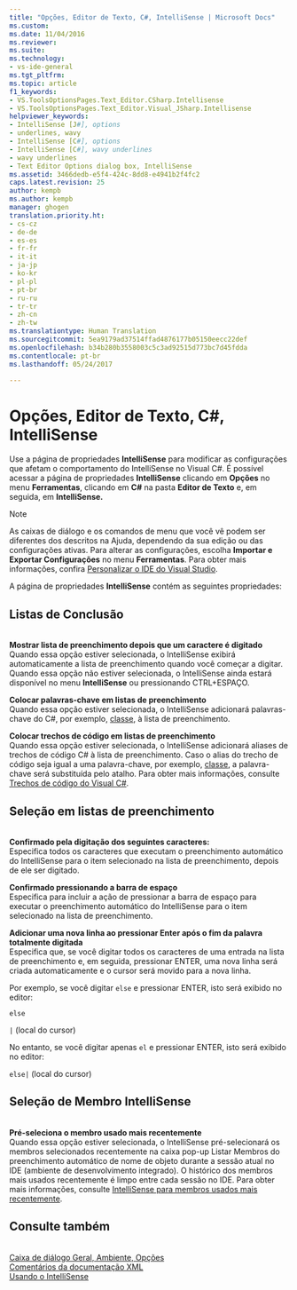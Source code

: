 ```yaml
---
title: "Opções, Editor de Texto, C#, IntelliSense | Microsoft Docs"
ms.custom: 
ms.date: 11/04/2016
ms.reviewer: 
ms.suite: 
ms.technology:
- vs-ide-general
ms.tgt_pltfrm: 
ms.topic: article
f1_keywords:
- VS.ToolsOptionsPages.Text_Editor.CSharp.Intellisense
- VS.ToolsOptionsPages.Text_Editor.Visual_JSharp.Intellisense
helpviewer_keywords:
- IntelliSense [J#], options
- underlines, wavy
- IntelliSense [C#], options
- IntelliSense [C#], wavy underlines
- wavy underlines
- Text Editor Options dialog box, IntelliSense
ms.assetid: 3466dedb-e5f4-424c-8dd8-e4941b2f4fc2
caps.latest.revision: 25
author: kempb
ms.author: kempb
manager: ghogen
translation.priority.ht:
- cs-cz
- de-de
- es-es
- fr-fr
- it-it
- ja-jp
- ko-kr
- pl-pl
- pt-br
- ru-ru
- tr-tr
- zh-cn
- zh-tw
ms.translationtype: Human Translation
ms.sourcegitcommit: 5ea9179ad37514ffad4876177b05150eecc22def
ms.openlocfilehash: b34b280b3558003c5c3ad92515d773bc7d45fdda
ms.contentlocale: pt-br
ms.lasthandoff: 05/24/2017

---
```

# Opções, Editor de Texto, C#, IntelliSense
<a id="options-text-editor-c-intellisense" class="xliff"></a>
Use a página de propriedades **IntelliSense** para modificar as configurações que afetam o comportamento do IntelliSense no Visual C#. É possível acessar a página de propriedades **IntelliSense** clicando em **Opções** no menu **Ferramentas**, clicando em **C#** na pasta **Editor de Texto** e, em seguida, em **IntelliSense.**  
  
> [!NOTE]
>  As caixas de diálogo e os comandos de menu que você vê podem ser diferentes dos descritos na Ajuda, dependendo da sua edição ou das configurações ativas. Para alterar as configurações, escolha **Importar e Exportar Configurações** no menu **Ferramentas**. Para obter mais informações, confira [Personalizar o IDE do Visual Studio](../../ide/personalizing-the-visual-studio-ide.md).  
  
 A página de propriedades **IntelliSense** contém as seguintes propriedades:  
  
## Listas de Conclusão
<a id="completion-lists" class="xliff"></a>  
 **Mostrar lista de preenchimento depois que um caractere é digitado**  
 Quando essa opção estiver selecionada, o IntelliSense exibirá automaticamente a lista de preenchimento quando você começar a digitar. Quando essa opção não estiver selecionada, o IntelliSense ainda estará disponível no menu **IntelliSense** ou pressionando CTRL+ESPAÇO.  
  
 **Colocar palavras-chave em listas de preenchimento**  
 Quando essa opção estiver selecionada, o IntelliSense adicionará palavras-chave do C#, por exemplo, [classe](/dotnet/csharp/language-reference/keywords/class), à lista de preenchimento.  
  
 **Colocar trechos de código em listas de preenchimento**  
 Quando essa opção estiver selecionada, o IntelliSense adicionará aliases de trechos de código C# à lista de preenchimento. Caso o alias do trecho de código seja igual a uma palavra-chave, por exemplo, [classe](/dotnet/csharp/language-reference/keywords/class), a palavra-chave será substituída pelo atalho. Para obter mais informações, consulte [Trechos de código do Visual C#](../../ide/visual-csharp-code-snippets.md).  
  
## Seleção em listas de preenchimento
<a id="selection-in-completion-lists" class="xliff"></a>  
 **Confirmado pela digitação dos seguintes caracteres:**  
 Especifica todos os caracteres que executam o preenchimento automático do IntelliSense para o item selecionado na lista de preenchimento, depois de ele ser digitado.  
  
 **Confirmado pressionando a barra de espaço**  
 Especifica para incluir a ação de pressionar a barra de espaço para executar o preenchimento automático do IntelliSense para o item selecionado na lista de preenchimento.  
  
 **Adicionar uma nova linha ao pressionar Enter após o fim da palavra totalmente digitada**  
 Especifica que, se você digitar todos os caracteres de uma entrada na lista de preenchimento e, em seguida, pressionar ENTER, uma nova linha será criada automaticamente e o cursor será movido para a nova linha.  
  
 Por exemplo, se você digitar `else` e pressionar ENTER, isto será exibido no editor:  
  
 `else`  
  
 `|` (local do cursor)  
  
 No entanto, se você digitar apenas `el` e pressionar ENTER, isto será exibido no editor:  
  
 `else|` (local do cursor)  
  
## Seleção de Membro IntelliSense
<a id="intellisense-member-selection" class="xliff"></a>  
 **Pré-seleciona o membro usado mais recentemente**  
 Quando essa opção estiver selecionada, o IntelliSense pré-selecionará os membros selecionados recentemente na caixa pop-up Listar Membros do preenchimento automático de nome de objeto durante a sessão atual no IDE (ambiente de desenvolvimento integrado). O histórico dos membros mais usados recentemente é limpo entre cada sessão no IDE. Para obter mais informações, consulte [IntelliSense para membros usados mais recentemente](../../ide/visual-csharp-intellisense.md#most-recently-used-members).  
  
## Consulte também
<a id="see-also" class="xliff"></a>  
 [Caixa de diálogo Geral, Ambiente, Opções](../../ide/reference/general-environment-options-dialog-box.md)   
 [Comentários da documentação XML](/dotnet/csharp/programming-guide/xmldoc/xml-documentation-comments)   
 [Usando o IntelliSense](../../ide/using-intellisense.md)
